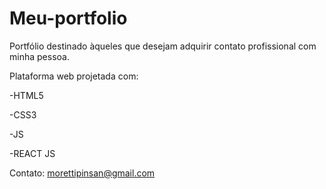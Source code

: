 # Meu-portfolio
Portfólio destinado àqueles que desejam adquirir contato profissional com minha pessoa.

Plataforma web projetada com:

-HTML5

-CSS3

-JS

-REACT JS


Contato: morettipinsan@gmail.com
